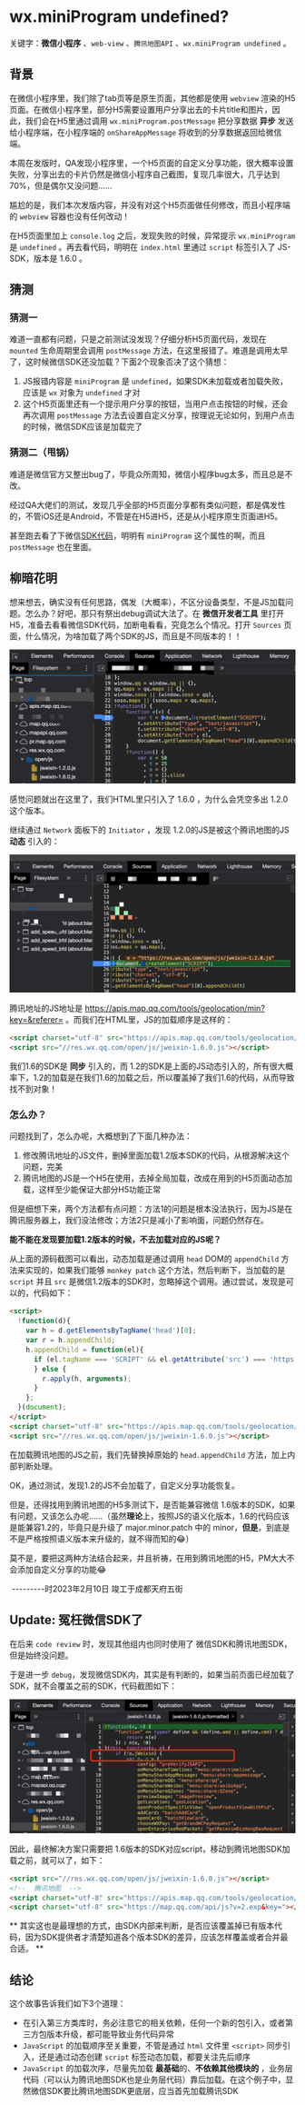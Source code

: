 # wx.miniProgram undefined?



关键字：**微信小程序** 、`web-view` 、`腾讯地图API` 、`wx.miniProgram undefined` 。



## 背景

在微信小程序里，我们除了tab页等是原生页面，其他都是使用 `webview` 渲染的H5页面。在微信小程序里，部分H5需要设置用户分享出去的卡片title和图片，因此，我们会在H5里通过调用 `wx.miniProgram.postMessage` 把分享数据 **异步** 发送给小程序端，在小程序端的 `onShareAppMessage` 将收到的分享数据返回给微信端。

本周在发版时，QA发现小程序里，一个H5页面的自定义分享功能，很大概率设置失败，分享出去的卡片仍然是微信小程序自己截图，复现几率很大，几乎达到70%，但是偶尔又没问题……

尴尬的是，我们本次发版内容，并没有对这个H5页面做任何修改，而且小程序端的 `webview` 容器也没有任何改动！

在H5页面里加上 `console.log` 之后，发现失败的时候，异常提示 `wx.miniProgram  ` 是 `undefined` 。再去看代码，明明在 `index.html` 里通过  `script` 标签引入了 JS-SDK，版本是 1.6.0 。



## 猜测

### 猜测一

难道一直都有问题，只是之前测试没发现？仔细分析H5页面代码，发现在 `mounted` 生命周期里会调用 `postMessage` 方法，在这里报错了。难道是调用太早了，这时候微信SDK还没加载？下面2个现象否决了这个猜想：

1. JS报错内容是 `miniProgram` 是 `undefined`，如果SDK未加载或者加载失败，应该是 `wx` 对象为 `undefined` 才对
2. 这个H5页面里还有一个提示用户分享的按钮，当用户点击按钮的时候，还会再次调用 `postMessage` 方法去设置自定义分享，按理说无论如何，到用户点击的时候，微信SDK应该是加载完了

### 猜测二（甩锅）

难道是微信官方又整出bug了，毕竟众所周知，微信小程序bug太多，而且总是不改。

经过QA大佬们的测试，发现几乎全部的H5页面分享都有类似问题，都是偶发性的，不管iOS还是Android，不管是在H5进H5，还是从小程序原生页面进H5。

甚至跑去看了下微信[SDK代码](https://res.wx.qq.com/open/js/jweixin-1.6.0.js)，明明有 `miniProgram` 这个属性的啊，而且 `postMessage` 也在里面。



## 柳暗花明

想来想去，确实没有任何思路，偶发（大概率），不区分设备类型，不是JS加载问题。怎么办？好吧，那只有祭出debug调试大法了。在 **微信开发者工具** 里打开H5，准备去看看微信SDK代码，加断电看看，究竟怎么个情况。打开 `Sources` 页面，什么情况，为啥加载了两个SDK的JS，而且是不同版本的！！

![加载了两个不同版本的微信SDK](./2-sdk.png)



感觉问题就出在这里了，我们HTML里只引入了 1.6.0 ，为什么会凭空多出 1.2.0 这个版本。

继续通过 `Network` 面板下的 `Initiator` ，发现 1.2.0的JS是被这个腾讯地图的JS **动态** 引入的：

![腾讯地图JS动态引入了1.2版本的微信SDK](./qqmap-load-sdk.png)

腾讯地址的JS地址是 https://apis.map.qq.com/tools/geolocation/min?key=&referer= 。而我们在HTML里，JS的加载顺序是这样的：

```html
<script charset="utf-8" src="https://apis.map.qq.com/tools/geolocation/min?key=P&referer="></script>
<script src="//res.wx.qq.com/open/js/jweixin-1.6.0.js"></script>
```

我们1.6的SDK是 **同步** 引入的，而 1.2的SDK是上面的JS动态引入的，所有很大概率下，1.2的加载是在我们1.6的加载之后，所以覆盖掉了我们1.6的代码，从而导致找不到对象！

### 怎么办？

问题找到了，怎么办呢，大概想到了下面几种办法：

1. 修改腾讯地址的JS文件，删掉里面加载1.2版本SDK的代码，从根源解决这个问题，完美
2. 腾讯地图的JS是一个H5在使用，去掉全局加载，改成在用到的H5页面动态加载，这样至少能保证大部分H5功能正常

但是细想下来，两个方法都有点问题：方法1的问题是根本没法执行，因为JS是在腾讯服务器上，我们没法修改；方法2只是减小了影响面，问题仍然存在。



**能不能在发现要加载1.2版本的时候，不去加载对应的JS呢？** 

从上面的源码截图可以看出，动态加载是通过调用 `head` DOM的 `appendChild` 方法来实现的，如果我们能够 `monkey patch` 这个方法，然后判断下，当加载的是 `script` 并且 `src` 是微信1.2版本的SDK时，忽略掉这个调用。通过尝试，发现是可以的，代码如下：

```html
<script>
  !function(d){
    var h = d.getElementsByTagName('head')[0];
    var r = h.appendChild;
    h.appendChild = function(el){
      if (el.tagName === 'SCRIPT' && el.getAttribute('src') === 'https://res.wx.qq.com/open/js/jweixin-1.2.0.js') {
      } else {
        r.apply(h, arguments);
      }
    };
  }(document);
</script>
<script charset="utf-8" src="https://apis.map.qq.com/tools/geolocation/min?key=P&referer="></script>
<script src="//res.wx.qq.com/open/js/jweixin-1.6.0.js"></script>
```

在加载腾讯地图的JS之前，我们先替换掉原始的 `head.appendChild` 方法，加上内部判断处理。



OK，通过测试，发现1.2的JS不会加载了，自定义分享功能恢复。

但是，还得找用到腾讯地图的H5多测试下，是否能兼容微信 1.6版本的SDK，如果有问题，又该怎么办呢……（虽然**理论**上，按照JS的语义化版本，1.6的代码应该是能兼容1.2的，毕竟只是升级了 major.minor.patch 中的 minor，**但是**，到底是不是严格按照语义版本来升级的，就不得而知的😂）



莫不是，要把这两种方法结合起来，并且祈祷，在用到腾讯地图的H5，PM大大不会添加自定义分享的功能😂



​                                                    ---------时2023年2月10日 竣工于成都天府五街



## Update: 冤枉微信SDK了

在后来 `code review` 时，发现其他组内也同时使用了 微信SDK和腾讯地图SDK，但是始终没问题。

于是进一步 `debug`，发现微信SDK内，其实是有判断的，如果当前页面已经加载了SDK，就不会覆盖之前的SDK，代码截图如下：

![](./wechat-sdk-check.png)



因此，最终解决方案只需要把 1.6版本的SDK对应script，移动到腾讯地图SDK加载之前，就可以了，如下：

```html
<script src="//res.wx.qq.com/open/js/jweixin-1.6.0.js"></script>
<!--  腾讯地图  -->
<script charset="utf-8" src="https://apis.map.qq.com/tools/geolocation/min?key=&referer=="></script>
<script charset="utf-8" src="https://map.qq.com/api/js?v=2.exp&key="></script>
```



** 其实这也是最理想的方式，由SDK内部来判断，是否应该覆盖掉已有版本代码，因为SDK提供者才清楚知道各个版本SDK的差异，应该怎样覆盖或者合并最合适。 **

## 结论

这个故事告诉我们如下3个道理：
* 在引入第三方类库时，务必注意它的相关依赖，任何一个新的包引入，或者第三方包版本升级，都可能导致业务代码异常
* `JavaScript` 的加载顺序至关重要，不管是通过 `html` 文件里 `<script>` 同步引入，还是通过动态创建 `script` 标签动态加载，都要关注先后顺序
* `JavaScript` 的加载次序，尽量先加载 **最基础**的、**不依赖其他模块的** ，业务层代码（可以认为腾讯地图SDK也是业务层代码）靠后加载。在这个例子中，显然微信SDK要比腾讯地图SDK更底层，应当首先加载腾讯SDK



​                                                   